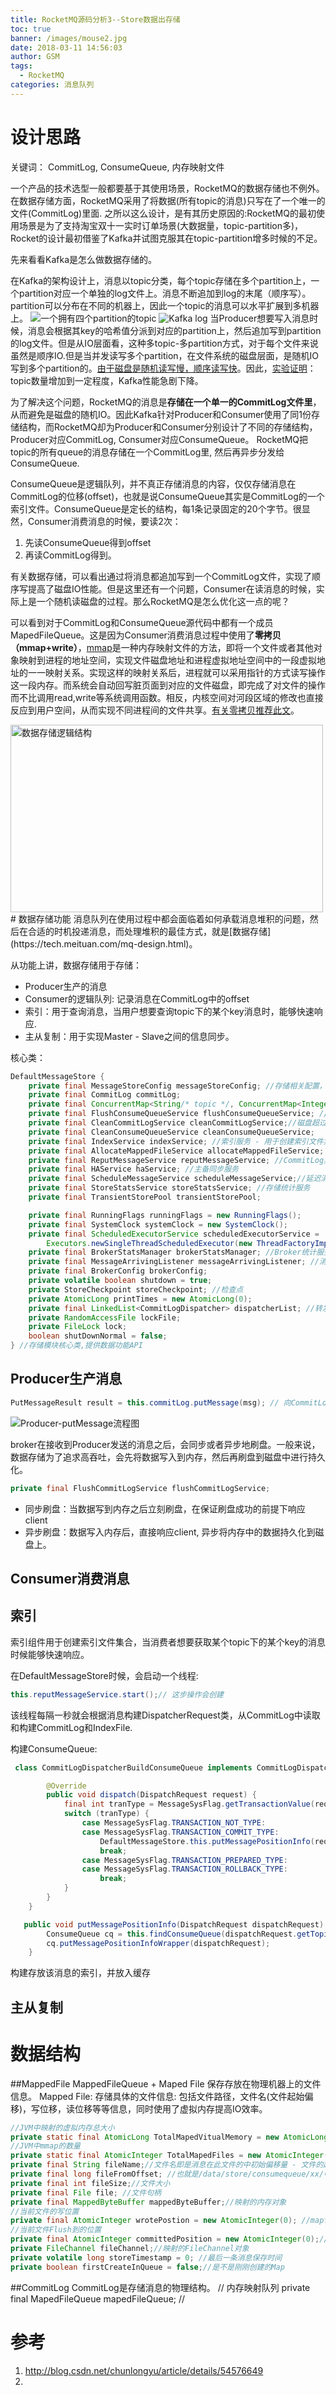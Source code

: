 ```yaml
---
title: RocketMQ源码分析3--Store数据出存储
toc: true
banner: /images/mouse2.jpg
date: 2018-03-11 14:56:03
author: GSM
tags:
  - RocketMQ
categories: 消息队列
---
```

# 设计思路
关键词： CommitLog, ConsumeQueue, 内存映射文件

一个产品的技术选型一般都要基于其使用场景，RocketMQ的数据存储也不例外。在数据存储方面，RocketMQ采用了将数据(所有topic的消息)只写在了一个唯一的文件(CommitLog)里面. 之所以这么设计，是有其历史原因的:RocketMQ的最初使用场景是为了支持淘宝双十一实时订单场景(大数据量，topic-partition多)，Rocket的设计最初借鉴了Kafka并试图克服其在topic-partition增多时候的不足。

先来看看Kafka是怎么做数据存储的。

在Kafka的架构设计上，消息以topic分类，每个topic存储在多个partition上，一个partition对应一个单独的log文件上。消息不断追加到log的末尾（顺序写）。partition可以分布在不同的机器上，因此一个topic的消息可以水平扩展到多机器上。
![一个拥有四个partition的topic](kafka-partition.png)
![Kafka log](kafka-log.png)
当Producer想要写入消息时候，消息会根据其key的哈希值分派到对应的partition上，然后追加写到partition的log文件。但是从IO层面看，这种多topic-多partition方式，对于每个文件来说虽然是顺序IO.但是当并发读写多个partition，在文件系统的磁盘层面，是随机IO写到多个partition的。[由于磁盘是随机读写慢，顺序读写快](https://tech.meituan.com/about-desk-io.html)。因此，[实验证明](http://jm.taobao.org/2016/04/07/kafka-vs-rocketmq-topic-amout/)：topic数量增加到一定程度，Kafka性能急剧下降。

为了解决这个问题，RocketMQ的消息是**存储在一个单一的CommitLog文件里**，从而避免是磁盘的随机IO。因此Kafka针对Producer和Consumer使用了同1份存储结构，而RocketMQ却为Producer和Consumer分别设计了不同的存储结构，Producer对应CommitLog, Consumer对应ConsumeQueue。
RocketMQ把topic的所有queue的消息存储在一个CommitLog里, 然后再异步分发给ConsumeQueue.  

ConsumeQueue是逻辑队列，并不真正存储消息的内容，仅仅存储消息在CommitLog的位移(offset)，也就是说ConsumeQueue其实是CommitLog的一个索引文件。ConsumeQueue是定长的结构，每1条记录固定的20个字节。很显然，Consumer消费消息的时候，要读2次：
1. 先读ConsumeQueue得到offset
2. 再读CommitLog得到。 

有关数据存储，可以看出通过将消息都追加写到一个CommitLog文件，实现了顺序写提高了磁盘IO性能。但是这里还有一个问题，Consumer在读消息的时候，实际上是一个随机读磁盘的过程。那么RocketMQ是怎么优化这一点的呢？

可以看到对于CommitLog和ConsumeQueue源代码中都有一个成员MapedFileQueue。这是因为Consumer消费消息过程中使用了**零拷贝（mmap+write）**，[mmap](https://www.cnblogs.com/huxiao-tee/p/4660352.html)是一种内存映射文件的方法，即将一个文件或者其他对象映射到进程的地址空间，实现文件磁盘地址和进程虚拟地址空间中的一段虚拟地址的一一映射关系。实现这样的映射关系后，进程就可以采用指针的方式读写操作这一段内存。而系统会自动回写脏页面到对应的文件磁盘，即完成了对文件的操作而不比调用read,write等系统调用函数。相反，内核空间对河段区域的修改也直接反应到用户空间，从而实现不同进程间的文件共享。[有关零拷贝推荐此文](http://www.linuxjournal.com/article/6345)。

<img src="consumequeue.png" width = "500" height = "300" alt="数据存储逻辑结构" align=center />
# 数据存储功能
消息队列在使用过程中都会面临着如何承载消息堆积的问题，然后在合适的时机投递消息，而处理堆积的最佳方式，就是[数据存储](https://tech.meituan.com/mq-design.html)。

从功能上讲，数据存储用于存储：
* Producer生产的消息
* Consumer的逻辑队列: 记录消息在CommitLog中的offset
* 索引：用于查询消息，当用户想要查询topic下的某个key消息时，能够快速响应.
* 主从复制：用于实现Master - Slave之间的信息同步。

核心类：
```java
DefaultMessageStore {
    private final MessageStoreConfig messageStoreConfig; //存储相关配置，例如存储路径，CommitLog路径及大小
    private final CommitLog commitLog; 
    private final ConcurrentMap<String/* topic */, ConcurrentMap<Integer/* queueId */, ConsumeQueue>> consumeQueueTable; //topic的消费队列表
    private final FlushConsumeQueueService flushConsumeQueueService; //CQ刷盘服务线程
    private final CleanCommitLogService cleanCommitLogService;//磁盘超过水位进行清理
    private final CleanConsumeQueueService cleanConsumeQueueService;
    private final IndexService indexService; //索引服务 - 用于创建索引文件集合，当用户想要查询某个topic下某个key的消息时，能够快速响应  主要用于查询消息用的，根据topic+key获取消息,
    private final AllocateMappedFileService allocateMappedFileService;
    private final ReputMessageService reputMessageService; //CommitLog异步构建CQ和索引文件的服务。
    private final HAService haService; //主备同步服务
    private final ScheduleMessageService scheduleMessageService;//延迟消息：先把消息投递到delay topic暂存，然后通过定时器把delay topic暂存的消息投递到真实的topic.
    private final StoreStatsService storeStatsService; //存储统计服务
    private final TransientStorePool transientStorePool;

    private final RunningFlags runningFlags = new RunningFlags();
    private final SystemClock systemClock = new SystemClock();
    private final ScheduledExecutorService scheduledExecutorService =
        Executors.newSingleThreadScheduledExecutor(new ThreadFactoryImpl("StoreScheduledThread"));
    private final BrokerStatsManager brokerStatsManager; //Broker统计服务
    private final MessageArrivingListener messageArrivingListener; //消息到达监听器
    private final BrokerConfig brokerConfig;
    private volatile boolean shutdown = true;
    private StoreCheckpoint storeCheckpoint; //检查点
    private AtomicLong printTimes = new AtomicLong(0);
    private final LinkedList<CommitLogDispatcher> dispatcherList; //转发CommitLog到CQ
    private RandomAccessFile lockFile;
    private FileLock lock;
    boolean shutDownNormal = false;
} //存储模块核心类,提供数据功能API 


```
## Producer生产消息

```java
PutMessageResult result = this.commitLog.putMessage(msg); // 向CommitLog追加消息
```
![Producer-putMessage流程图](putMessage.png)

broker在接收到Producer发送的消息之后，会同步或者异步地刷盘。一般来说，数据存储为了追求高吞吐，会先将数据写入到内存，然后再刷盘到磁盘中进行持久化。
```java
private final FlushCommitLogService flushCommitLogService;
```
- 同步刷盘：当数据写到内存之后立刻刷盘，在保证刷盘成功的前提下响应client
- 异步刷盘：数据写入内存后，直接响应client, 异步将内存中的数据持久化到磁盘上。

## Consumer消费消息
## 索引
索引组件用于创建索引文件集合，当消费者想要获取某个topic下的某个key的消息时候能够快速响应。

在DefaultMessageStore时候，会启动一个线程:
```java
this.reputMessageService.start();// 这步操作会创建
```
该线程每隔一秒就会根据消息构建DispatcherRequest类，从CommitLog中读取和构建CommitLog和IndexFile.

构建ConsumeQueue:
```java
 class CommitLogDispatcherBuildConsumeQueue implements CommitLogDispatcher {

        @Override
        public void dispatch(DispatchRequest request) {
            final int tranType = MessageSysFlag.getTransactionValue(request.getSysFlag());
            switch (tranType) {
                case MessageSysFlag.TRANSACTION_NOT_TYPE:
                case MessageSysFlag.TRANSACTION_COMMIT_TYPE:
                    DefaultMessageStore.this.putMessagePositionInfo(request);
                    break;
                case MessageSysFlag.TRANSACTION_PREPARED_TYPE:
                case MessageSysFlag.TRANSACTION_ROLLBACK_TYPE:
                    break;
            }
        }
    }
```

```java
   public void putMessagePositionInfo(DispatchRequest dispatchRequest) {
        ConsumeQueue cq = this.findConsumeQueue(dispatchRequest.getTopic(), dispatchRequest.getQueueId());
        cq.putMessagePositionInfoWrapper(dispatchRequest);
    }
```
构建存放该消息的索引，并放入缓存
## 主从复制


# 数据结构
##MappedFile
MappedFileQueue + Maped File 保存存放在物理机器上的文件信息。
Mapped File: 存储具体的文件信息: 包括文件路径，文件名(文件起始偏移)，写位移，读位移等等信息，同时使用了虚拟内存提高IO效率。
```java
//JVM中映射的虚拟内存总大小
private static final AtomicLong TotalMapedVitualMemory = new AtomicLong(0);
//JVM中mmap的数量
private static final AtomicInteger TotalMapedFiles = new AtomicInteger(0);
private final String fileName;//文件名即是消息在此文件的中初始偏移量 - 文件的起始偏移量是commitlog目录文件的最小offset
private final long fileFromOffset; //也就是/data/store/consumequeue/xx/中各个文件的文件名，表示对应在commitlog中的偏移量，可以参考 MapedFileQueue.load
private final int fileSize;//文件大小
private final File file; //文件句柄
private final MappedByteBuffer mappedByteBuffer;//映射的内存对象
//当前文件的写位置
private final AtomicInteger wrotePostion = new AtomicInteger(0); //mapfile文件写入的物理位置。
//当前文件Flush到的位置
private final AtomicInteger committedPosition = new AtomicInteger(0);//mapfile已经刷盘到某一个物理位置
private FileChannel fileChannel;//映射的FileChannel对象
private volatile long storeTimestamp = 0; //最后一条消息保存时间
private boolean firstCreateInQueue = false;//是不是刚刚创建的Map
```
##CommitLog
CommitLog是存储消息的物理结构。
// 内存映射队列 
private final MapedFileQueue mapedFileQueue;
// 
# 参考
1. http://blog.csdn.net/chunlongyu/article/details/54576649
2. 